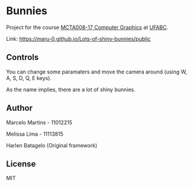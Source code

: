 # Bunnies

Project for the course [MCTA008-17 Computer Graphics](http://professor.ufabc.edu.br/~harlen.batagelo/cg/) at [UFABC](https://www.ufabc.edu.br/).

Link: https://maru-0.github.io/Lots-of-shiny-bunnies/public

## Controls
You can change some paramaters and move the camera around (using W, A, S, D, Q, E keys).

As the name implies, there are a lot of shiny bunnies.

## Author
Marcelo Martins - 11012215

Melissa Lima - 11113815

Harlen Batagelo (Original framework)

## License

MIT
